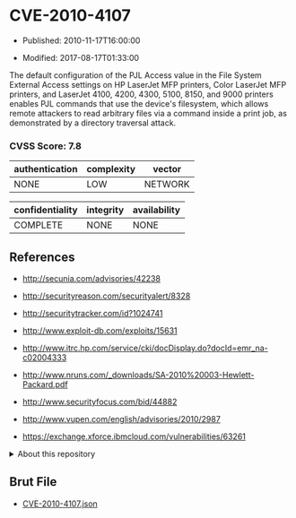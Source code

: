 # CVE-2010-4107

- Published: 2010-11-17T16:00:00

- Modified: 2017-08-17T01:33:00

The default configuration of the PJL Access value in the File System External Access settings on HP LaserJet MFP printers, Color LaserJet MFP printers, and LaserJet 4100, 4200, 4300, 5100, 8150, and 9000 printers enables PJL commands that use the device's filesystem, which allows remote attackers to read arbitrary files via a command inside a print job, as demonstrated by a directory traversal attack.

### CVSS Score: **7.8**

| authentication | complexity | vector |
| --- | --- | --- |
| NONE | LOW | NETWORK |

| confidentiality | integrity | availability |
| --- | --- | --- |
| COMPLETE | NONE | NONE |

## References

* http://secunia.com/advisories/42238

* http://securityreason.com/securityalert/8328

* http://securitytracker.com/id?1024741

* http://www.exploit-db.com/exploits/15631

* http://www.itrc.hp.com/service/cki/docDisplay.do?docId=emr_na-c02004333

* http://www.nruns.com/_downloads/SA-2010%20003-Hewlett-Packard.pdf

* http://www.securityfocus.com/bid/44882

* http://www.vupen.com/english/advisories/2010/2987

* https://exchange.xforce.ibmcloud.com/vulnerabilities/63261

<details>
<summary>About this repository</summary> 

  This repository is part of the project [Live Hack CVE](https://github.com/Live-Hack-CVE). Main website can be found [www.live-hack.org](https://www.live-hack.org) 
  
  Made by [Sn0wAlice](https://github.com/Sn0wAlice) for the people that care about security and need to have a feed of the latest CVEs. Hope you enjoy it, don't forget to star the repo and follow me on [Twitter](https://twitter.com/Sn0wAlice) and [Github](https://github.com/Sn0wAlice). And that is my [personnal website](https://www.alice-snow.me/)

  - [Home Page](https://github.com/Live-Hack-CVE)
  - [Framework](https://github.com/Live-Hack-CVE/cve-framework)
  - [CVE database](https://github.com/Live-Hack-CVE/full_database)
  - [Changelog](https://github.com/Live-Hack-CVE/Changelog)
</details>

## Brut File

* [CVE-2010-4107.json](https://raw.githubusercontent.com/Live-Hack-CVE/full_database/main/cves/2010/CVE-2010-4107.json)

